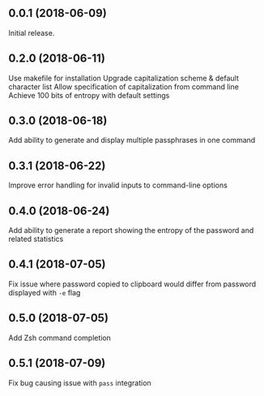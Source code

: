 ## 0.0.1 (2018-06-09)
Initial release.

## 0.2.0 (2018-06-11)
Use makefile for installation
Upgrade capitalization scheme & default character list
Allow specification of capitalization from command line
Achieve 100 bits of entropy with default settings

## 0.3.0 (2018-06-18)
Add ability to generate and display multiple passphrases in one command

## 0.3.1 (2018-06-22)
Improve error handling for invalid inputs to command-line options

## 0.4.0 (2018-06-24)
Add ability to generate a report showing the entropy of the password and related statistics

## 0.4.1 (2018-07-05)
Fix issue where password copied to clipboard would differ from password displayed with `-e` flag

## 0.5.0 (2018-07-05)
Add Zsh command completion

## 0.5.1 (2018-07-09)
Fix bug causing issue with `pass` integration
